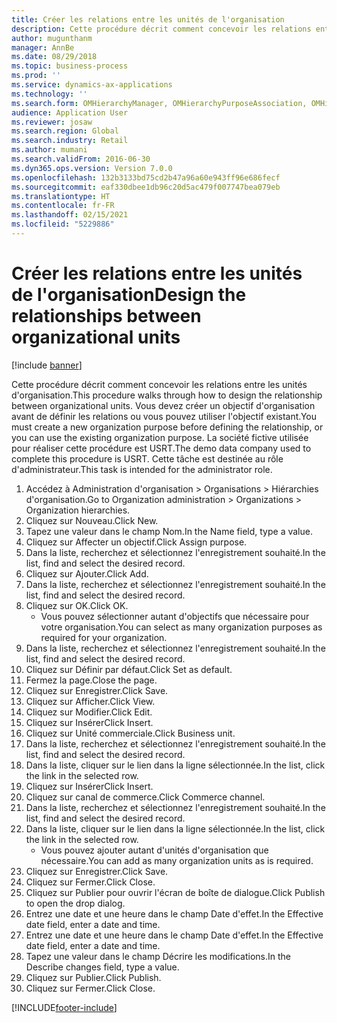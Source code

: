 ```yaml
---
title: Créer les relations entre les unités de l'organisation
description: Cette procédure décrit comment concevoir les relations entre les unités d'organisation.
author: mugunthanm
manager: AnnBe
ms.date: 08/29/2018
ms.topic: business-process
ms.prod: ''
ms.service: dynamics-ax-applications
ms.technology: ''
ms.search.form: OMHierarchyManager, OMHierarchyPurposeAssociation, OMHierarchySelection, HierarchyDesigner, OMNodeSelection,  HierarchyPublishAndCloseForm
audience: Application User
ms.reviewer: josaw
ms.search.region: Global
ms.search.industry: Retail
ms.author: mumani
ms.search.validFrom: 2016-06-30
ms.dyn365.ops.version: Version 7.0.0
ms.openlocfilehash: 132b3133bd75cd2b47a96a60e943ff96e686fecf
ms.sourcegitcommit: eaf330dbee1db96c20d5ac479f007747bea079eb
ms.translationtype: HT
ms.contentlocale: fr-FR
ms.lasthandoff: 02/15/2021
ms.locfileid: "5229886"
---
```

# <a name="design-the-relationships-between-organizational-units"></a><span data-ttu-id="e2951-103">Créer les relations entre les unités de l'organisation</span><span class="sxs-lookup"><span data-stu-id="e2951-103">Design the relationships between organizational units</span></span>

[!include [banner](../includes/banner.md)]

<span data-ttu-id="e2951-104">Cette procédure décrit comment concevoir les relations entre les unités d'organisation.</span><span class="sxs-lookup"><span data-stu-id="e2951-104">This procedure walks through how to design the relationship between organizational units.</span></span> <span data-ttu-id="e2951-105">Vous devez créer un objectif d'organisation avant de définir les relations ou vous pouvez utiliser l'objectif existant.</span><span class="sxs-lookup"><span data-stu-id="e2951-105">You must create a new organization purpose before defining the relationship, or you can use the existing organization purpose.</span></span> <span data-ttu-id="e2951-106">La société fictive utilisée pour réaliser cette procédure est USRT.</span><span class="sxs-lookup"><span data-stu-id="e2951-106">The demo data company used to complete this procedure is USRT.</span></span> <span data-ttu-id="e2951-107">Cette tâche est destinée au rôle d'administrateur.</span><span class="sxs-lookup"><span data-stu-id="e2951-107">This task is intended for the administrator role.</span></span>

1. <span data-ttu-id="e2951-108">Accédez à Administration d'organisation > Organisations > Hiérarchies d'organisation.</span><span class="sxs-lookup"><span data-stu-id="e2951-108">Go to Organization administration > Organizations > Organization hierarchies.</span></span>
2. <span data-ttu-id="e2951-109">Cliquez sur Nouveau.</span><span class="sxs-lookup"><span data-stu-id="e2951-109">Click New.</span></span>
3. <span data-ttu-id="e2951-110">Tapez une valeur dans le champ Nom.</span><span class="sxs-lookup"><span data-stu-id="e2951-110">In the Name field, type a value.</span></span>
4. <span data-ttu-id="e2951-111">Cliquez sur Affecter un objectif.</span><span class="sxs-lookup"><span data-stu-id="e2951-111">Click Assign purpose.</span></span>
5. <span data-ttu-id="e2951-112">Dans la liste, recherchez et sélectionnez l'enregistrement souhaité.</span><span class="sxs-lookup"><span data-stu-id="e2951-112">In the list, find and select the desired record.</span></span>
6. <span data-ttu-id="e2951-113">Cliquez sur Ajouter.</span><span class="sxs-lookup"><span data-stu-id="e2951-113">Click Add.</span></span>
7. <span data-ttu-id="e2951-114">Dans la liste, recherchez et sélectionnez l'enregistrement souhaité.</span><span class="sxs-lookup"><span data-stu-id="e2951-114">In the list, find and select the desired record.</span></span>
8. <span data-ttu-id="e2951-115">Cliquez sur OK.</span><span class="sxs-lookup"><span data-stu-id="e2951-115">Click OK.</span></span>
    * <span data-ttu-id="e2951-116">Vous pouvez sélectionner autant d'objectifs que nécessaire pour votre organisation.</span><span class="sxs-lookup"><span data-stu-id="e2951-116">You can select as many organization purposes as required for your organization.</span></span>  
9. <span data-ttu-id="e2951-117">Dans la liste, recherchez et sélectionnez l'enregistrement souhaité.</span><span class="sxs-lookup"><span data-stu-id="e2951-117">In the list, find and select the desired record.</span></span>
10. <span data-ttu-id="e2951-118">Cliquez sur Définir par défaut.</span><span class="sxs-lookup"><span data-stu-id="e2951-118">Click Set as default.</span></span>
11. <span data-ttu-id="e2951-119">Fermez la page.</span><span class="sxs-lookup"><span data-stu-id="e2951-119">Close the page.</span></span>
12. <span data-ttu-id="e2951-120">Cliquez sur Enregistrer.</span><span class="sxs-lookup"><span data-stu-id="e2951-120">Click Save.</span></span>
13. <span data-ttu-id="e2951-121">Cliquez sur Afficher.</span><span class="sxs-lookup"><span data-stu-id="e2951-121">Click View.</span></span>
14. <span data-ttu-id="e2951-122">Cliquez sur Modifier.</span><span class="sxs-lookup"><span data-stu-id="e2951-122">Click Edit.</span></span>
15. <span data-ttu-id="e2951-123">Cliquez sur Insérer</span><span class="sxs-lookup"><span data-stu-id="e2951-123">Click Insert.</span></span>
16. <span data-ttu-id="e2951-124">Cliquez sur Unité commerciale.</span><span class="sxs-lookup"><span data-stu-id="e2951-124">Click Business unit.</span></span>
17. <span data-ttu-id="e2951-125">Dans la liste, recherchez et sélectionnez l'enregistrement souhaité.</span><span class="sxs-lookup"><span data-stu-id="e2951-125">In the list, find and select the desired record.</span></span>
18. <span data-ttu-id="e2951-126">Dans la liste, cliquer sur le lien dans la ligne sélectionnée.</span><span class="sxs-lookup"><span data-stu-id="e2951-126">In the list, click the link in the selected row.</span></span>
19. <span data-ttu-id="e2951-127">Cliquez sur Insérer</span><span class="sxs-lookup"><span data-stu-id="e2951-127">Click Insert.</span></span>
20. <span data-ttu-id="e2951-128">Cliquez sur canal de commerce.</span><span class="sxs-lookup"><span data-stu-id="e2951-128">Click Commerce channel.</span></span>
21. <span data-ttu-id="e2951-129">Dans la liste, recherchez et sélectionnez l'enregistrement souhaité.</span><span class="sxs-lookup"><span data-stu-id="e2951-129">In the list, find and select the desired record.</span></span>
22. <span data-ttu-id="e2951-130">Dans la liste, cliquer sur le lien dans la ligne sélectionnée.</span><span class="sxs-lookup"><span data-stu-id="e2951-130">In the list, click the link in the selected row.</span></span>
    * <span data-ttu-id="e2951-131">Vous pouvez ajouter autant d'unités d'organisation que nécessaire.</span><span class="sxs-lookup"><span data-stu-id="e2951-131">You can add as many organization units as is required.</span></span>  
23. <span data-ttu-id="e2951-132">Cliquez sur Enregistrer.</span><span class="sxs-lookup"><span data-stu-id="e2951-132">Click Save.</span></span>
24. <span data-ttu-id="e2951-133">Cliquez sur Fermer.</span><span class="sxs-lookup"><span data-stu-id="e2951-133">Click Close.</span></span>
25. <span data-ttu-id="e2951-134">Cliquez sur Publier pour ouvrir l'écran de boîte de dialogue.</span><span class="sxs-lookup"><span data-stu-id="e2951-134">Click Publish to open the drop dialog.</span></span>
26. <span data-ttu-id="e2951-135">Entrez une date et une heure dans le champ Date d'effet.</span><span class="sxs-lookup"><span data-stu-id="e2951-135">In the Effective date field, enter a date and time.</span></span>
27. <span data-ttu-id="e2951-136">Entrez une date et une heure dans le champ Date d'effet.</span><span class="sxs-lookup"><span data-stu-id="e2951-136">In the Effective date field, enter a date and time.</span></span>
28. <span data-ttu-id="e2951-137">Tapez une valeur dans le champ Décrire les modifications.</span><span class="sxs-lookup"><span data-stu-id="e2951-137">In the Describe changes field, type a value.</span></span>
29. <span data-ttu-id="e2951-138">Cliquez sur Publier.</span><span class="sxs-lookup"><span data-stu-id="e2951-138">Click Publish.</span></span>
30. <span data-ttu-id="e2951-139">Cliquez sur Fermer.</span><span class="sxs-lookup"><span data-stu-id="e2951-139">Click Close.</span></span>



[!INCLUDE[footer-include](../../includes/footer-banner.md)]